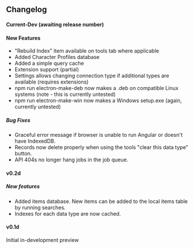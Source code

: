 ## Changelog

#### Current-Dev (awaiting release number)

#### New Features
- "Rebuild Index" item available on tools tab where applicable
- Added Character Profiles database
- Added a simple query cache
- Extension support (partial)
- Settings allows changing connection type if additional types are available (requires extensions)
- npm run electron-make-deb now makes a .deb on compatible Linux systems (note - this is currently untested)
- npm run electron-make-win now makes a Windows setup.exe (again, currently untested)

##### Bug Fixes
- Graceful error message if browser is unable to run Angular or doesn't have IndexedDB.
- Records now delete properly when using the tools "clear this data type" button.
- API 404s no longer hang jobs in the job queue.

#### v0.2d

##### New features
- Added items database.  New items can be added to the local items table by running searches.
- Indexes for each data type are now cached.

#### v0.1d
Initial in-development preview
